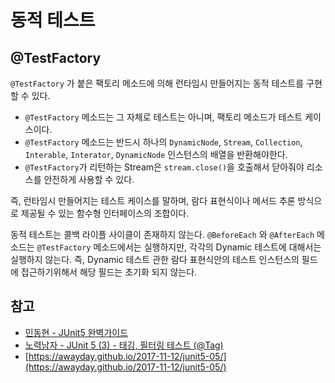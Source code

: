 
# 동적 테스트

## @TestFactory

`@TestFactory` 가 붙은 팩토리 메소드에 의해 런타임시 만들어지는 동적 테스트를 구현할 수 있다.

- `@TestFactory` 메소드는 그 자체로 테스트는 아니며, 팩토리 메소드가 테스트 케이스이다.
- `@TestFactory` 메소드는 반드시 하나의 `DynamicNode`, `Stream`, `Collection`, `Interable`, `Interator`, `DynamicNode` 인스턴스의 배열을 반환해야한다.
- `@TestFactory`가 리턴하는 Stream은 `stream.close()`을 호출해서 닫아줘야 리소스를 안전하게 사용할 수 있다.

즉, 런타임시 만들어지는 테스트 케이스를 말하며, 람다 표현식이나 메서드 추론 방식으로 제공될 수 있는 함수형 인터페이스의 조합이다.

동적 테스트는 콜백 라이플 사이클이 존재하지 않는다.
`@BeforeEach` 와 `@AfterEach` 메소드는 `@TestFactory` 메소드에서는 실행하지만, 각각의 Dynamic 테스트에 대해서는 실행하지 않는다.
즉, Dynamic 테스트 관한 람다 표현식안의 테스트 인스턴스의 필드에 접근하기위해서 해당 필드는 초기화 되지 않는다.

## 참고

- [민동현 - JUnit5 완벽가이드](https://donghyeon.dev/junit/2021/04/11/JUnit5-%EC%99%84%EB%B2%BD-%EA%B0%80%EC%9D%B4%EB%93%9C/)
- [노력남자 - JUnit 5 (3) - 태깅, 필터링 테스트 (@Tag)](https://effortguy.tistory.com/115?category=841326)
- [https://awayday.github.io/2017-11-12/junit5-05/](https://awayday.github.io/2017-11-12/junit5-05/)
